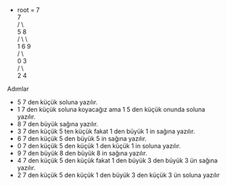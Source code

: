 
+ root = 7 <br>
		7 <br>
		      /	  \ <br>
		     5     8 <br>
		    / \     \ <br>
		   1   6     9 <br>
		  / \          <br>
		 0   3	<br>
		    / \ <br>
		   2   4 <br>

Adımlar

+ 5 7 den küçük soluna yazılır.
+ 1 7 den küçük soluna koyacağız ama 1 5 den küçük onunda soluna yazılır.
+ 8 7 den büyük sağına yazılır. 
+ 3 7 den küçük 5 ten küçük fakat 1 den büyük 1 in sağına yazılır.
+ 6 7 den küçük 5 den büyük 5 in sağına yazılır.
+ 0 7 den küçük 5 den küçük 1 den küçük 1 in soluna yazılır.
+ 9 7 den büyük 8 den büyük 8 in sağına yazılır.
+ 4 7 den küçük 5 den küçük fakat 1 den büyük 3 den büyük 3 ün sağına yazılır.
+ 2 7 den küçük 5 den küçük 1 den büyük 3 den küçük 3 ün soluna yazılır
